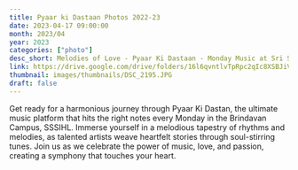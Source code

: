 ```yaml
---
title: Pyaar ki Dastaan Photos 2022-23
date: 2023-04-17 09:00:00
month: 2023/04
year: 2023
categories: ["photo"]
desc_short: Melodies of Love - Pyaar Ki Dastaan - Monday Music at Sri Sathya Sai Institute, Brindavan Campus
link: https://drive.google.com/drive/folders/16l6qvntlvTpRpc2qIc8XSBJiVzH6Fu0W?usp=share_link
thumbnail: images/thumbnails/DSC_2195.JPG
draft: false
---
```


 Get ready for a harmonious journey through Pyaar Ki Dastan, the ultimate music platform that hits the right notes every Monday in the  Brindavan Campus, SSSIHL. Immerse yourself in a melodious tapestry of rhythms and melodies, as talented artists weave heartfelt stories through soul-stirring tunes. Join us as we celebrate the power of music, love, and passion, creating a symphony that touches your heart.
